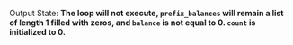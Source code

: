 Output State: **The loop will not execute, `prefix_balances` will remain a list of length 1 filled with zeros, and `balance` is not equal to 0. `count` is initialized to 0.**